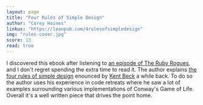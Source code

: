 ```yaml
---
layout: page
title: "Four Rules of Simple Design"
author: "Corey Haines"
linkus: "https://leanpub.com/4rulesofsimpledesign"
img: "rules-cover.jpg"
score: 13
read: true
---
```


I discovered this ebook after listening to [an episode of The Ruby Rogues][1], and I don't regret spending the extra time to read it. The author explains [the four rules of simple design][2] enounced by [Kent Beck][3] a while back. To do so the author uses his experience in code retreats where he saw a lot of examples surrounding various implementations of Conway's Game of Life. Overall it's a well written piece that drives the point home.

[1]:	https://devchat.tv/ruby-rogues/186-rr-the-4-rules-of-simple-design-with-corey-haines
[2]:	http://martinfowler.com/bliki/BeckDesignRules.html
[3]:	https://en.wikipedia.org/wiki/Kent_Beck

